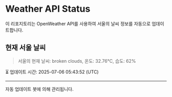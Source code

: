 
# Weather API Status

이 리포지토리는 OpenWeather API를 사용하여 서울의 날씨 정보를 자동으로 업데이트합니다.

## 현재 서울 날씨
> 서울의 현재 날씨: broken clouds, 온도: 32.76°C, 습도: 62%

⏳ 업데이트 시간: 2025-07-06 05:43:52 (UTC)

---
자동 업데이트 봇에 의해 관리됩니다.
